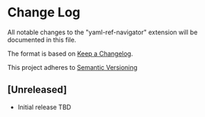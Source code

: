# Change Log

All notable changes to the "yaml-ref-navigator" extension will be documented in this file.

The format is based on [Keep a Changelog](https://keepachangelog.com/en/1.1.0/).

This project adheres to [Semantic Versioning](https://semver.org/spec/v2.0.0.html)

## [Unreleased]

- Initial release TBD
